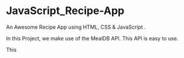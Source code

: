 # JavaScript_Recipe-App
An Awesome Recipe App using HTML, CSS &amp; JavaScript .

In this Project, we make use of the MealDB API. This API is easy to use.

This
